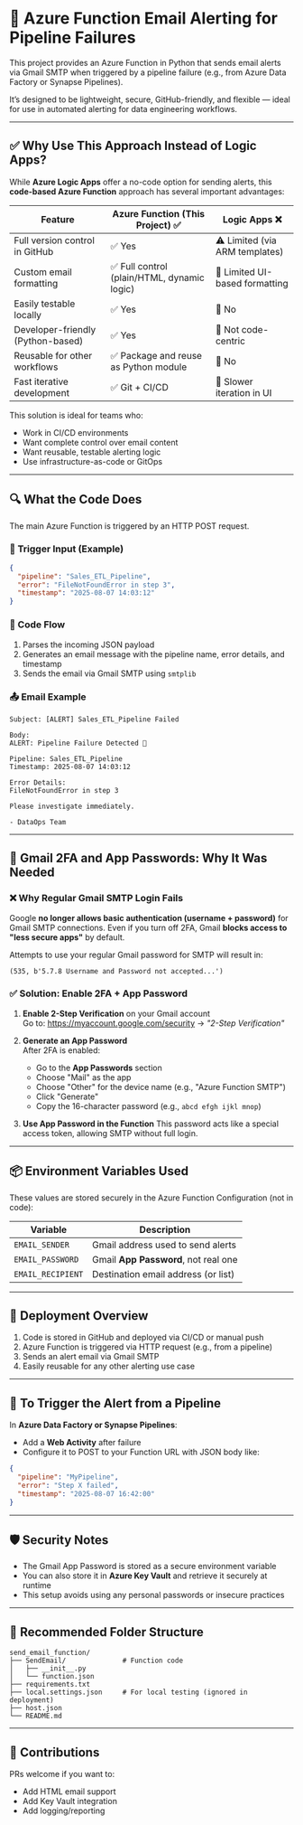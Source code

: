 # 📧 Azure Function Email Alerting for Pipeline Failures

This project provides an Azure Function in Python that sends email alerts via Gmail SMTP when triggered by a pipeline failure (e.g., from Azure Data Factory or Synapse Pipelines).

It’s designed to be lightweight, secure, GitHub-friendly, and flexible — ideal for use in automated alerting for data engineering workflows.

---

## ✅ Why Use This Approach Instead of Logic Apps?

While **Azure Logic Apps** offer a no-code option for sending alerts, this **code-based Azure Function** approach has several important advantages:

| Feature                            | Azure Function (This Project) ✅ | Logic Apps ❌ |
|------------------------------------|----------------------------------|----------------|
| Full version control in GitHub     | ✅ Yes                           | ⚠️ Limited (via ARM templates) |
| Custom email formatting            | ✅ Full control (plain/HTML, dynamic logic) | 🚫 Limited UI-based formatting |
| Easily testable locally            | ✅ Yes                           | 🚫 No |
| Developer-friendly (Python-based)  | ✅ Yes                           | 🚫 Not code-centric |
| Reusable for other workflows       | ✅ Package and reuse as Python module | 🚫 No |
| Fast iterative development         | ✅ Git + CI/CD                   | 🚫 Slower iteration in UI |

This solution is ideal for teams who:
- Work in CI/CD environments
- Want complete control over email content
- Want reusable, testable alerting logic
- Use infrastructure-as-code or GitOps

---

## 🔍 What the Code Does

The main Azure Function is triggered by an HTTP POST request.

### 🔗 Trigger Input (Example)

```json
{
  "pipeline": "Sales_ETL_Pipeline",
  "error": "FileNotFoundError in step 3",
  "timestamp": "2025-08-07 14:03:12"
}
```

### 🧠 Code Flow

1. Parses the incoming JSON payload
2. Generates an email message with the pipeline name, error details, and timestamp
3. Sends the email via Gmail SMTP using `smtplib`

### 📤 Email Example

```
Subject: [ALERT] Sales_ETL_Pipeline Failed

Body:
ALERT: Pipeline Failure Detected 🚨

Pipeline: Sales_ETL_Pipeline  
Timestamp: 2025-08-07 14:03:12

Error Details:
FileNotFoundError in step 3

Please investigate immediately.

- DataOps Team
```

---

## 🔐 Gmail 2FA and App Passwords: Why It Was Needed

### ❌ Why Regular Gmail SMTP Login Fails

Google **no longer allows basic authentication (username + password)** for Gmail SMTP connections. Even if you turn off 2FA, Gmail **blocks access to "less secure apps"** by default.

Attempts to use your regular Gmail password for SMTP will result in:

```
(535, b'5.7.8 Username and Password not accepted...')
```

### ✅ Solution: Enable 2FA + App Password

1. **Enable 2-Step Verification** on your Gmail account  
   Go to: https://myaccount.google.com/security → *"2-Step Verification"*

2. **Generate an App Password**  
   After 2FA is enabled:
   - Go to the **App Passwords** section
   - Choose "Mail" as the app
   - Choose "Other" for the device name (e.g., "Azure Function SMTP")
   - Click "Generate"
   - Copy the 16-character password (e.g., `abcd efgh ijkl mnop`)

3. **Use App Password in the Function**
   This password acts like a special access token, allowing SMTP without full login.

---

## 📦 Environment Variables Used

These values are stored securely in the Azure Function Configuration (not in code):

| Variable         | Description                            |
|------------------|----------------------------------------|
| `EMAIL_SENDER`   | Gmail address used to send alerts      |
| `EMAIL_PASSWORD` | Gmail **App Password**, not real one   |
| `EMAIL_RECIPIENT`| Destination email address (or list)    |

---

## 🚀 Deployment Overview

1. Code is stored in GitHub and deployed via CI/CD or manual push
2. Azure Function is triggered via HTTP request (e.g., from a pipeline)
3. Sends an alert email via Gmail SMTP
4. Easily reusable for any other alerting use case

---

## 🔧 To Trigger the Alert from a Pipeline

In **Azure Data Factory or Synapse Pipelines**:
- Add a **Web Activity** after failure
- Configure it to POST to your Function URL with JSON body like:

```json
{
  "pipeline": "MyPipeline",
  "error": "Step X failed",
  "timestamp": "2025-08-07 16:42:00"
}
```

---

## 🛡 Security Notes

- The Gmail App Password is stored as a secure environment variable
- You can also store it in **Azure Key Vault** and retrieve it securely at runtime
- This setup avoids using any personal passwords or insecure practices

---

## 📁 Recommended Folder Structure

```
send_email_function/
├── SendEmail/              # Function code
│   ├── __init__.py
│   └── function.json
├── requirements.txt
├── local.settings.json     # For local testing (ignored in deployment)
├── host.json
└── README.md
```

---

## 🤝 Contributions

PRs welcome if you want to:
- Add HTML email support
- Add Key Vault integration
- Add logging/reporting
